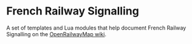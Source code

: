 # French Railway Signalling

A set of templates and Lua modules that help document French Railway Signalling on the [OpenRailwayMap wiki](https://wiki.openstreetmap.org/wiki/OpenRailwayMap/Tagging_in_France).
